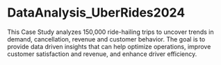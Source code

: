 # DataAnalysis_UberRides2024
This Case Study analyzes 150,000 ride-hailing trips to uncover trends in demand, cancellation, revenue and customer behavior. The goal is to provide data driven insights that can help optimize operations, improve customer satisfaction and revenue, and enhance driver efficiency.
